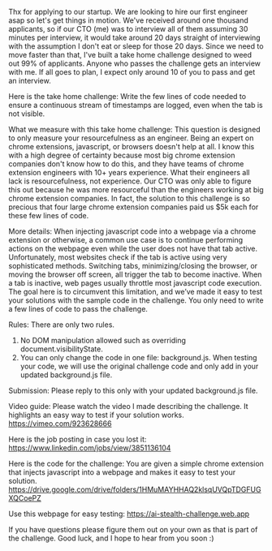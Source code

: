 Thx for applying to our startup. We are looking to hire our first engineer asap so let's get things in motion. We've received around one thousand applicants, so if our CTO (me) was to interview all of them assuming 30 minutes per interview, it would take around 20 days straight of interviewing with the assumption I don't eat or sleep for those 20 days. Since we need to move faster than that, I've built a take home challenge designed to weed out 99% of applicants. Anyone who passes the challenge gets an interview with me. If all goes to plan, I expect only around 10 of you to pass and get an interview.


Here is the take home challenge:
Write the few lines of code needed to ensure a continuous stream of timestamps are logged, even when the tab is not visible. 

What we measure with this take home challenge:
This question is designed to only measure your resourcefulness as an engineer. Being an expert on chrome extensions, javascript, or browsers doesn't help at all. I know this with a high degree of certainty because most big chrome extension companies don't know how to do this, and they have teams of chrome extension engineers with 10+ years experience. What their engineers all lack is resourcefulness, not experience. Our CTO was only able to figure this out because he was more resourceful than the engineers working at big chrome extension companies. In fact, the solution to this challenge is so precious that four large chrome extension companies paid us $5k each for these few lines of code.

More details:
When injecting javascript code into a webpage via a chrome extension or otherwise, a common use case is to continue performing actions on the webpage even while the user does not have that tab active. Unfortunately, most websites check if the tab is active using very sophisticated methods. Switching tabs, minimizing/closing the browser, or moving the browser off screen, all trigger the tab to become inactive. When a tab is inactive, web pages usually throttle most javascript code execution. The goal here is to circumvent this limitation, and we’ve made it easy to test your solutions with the sample code in the challenge. You only need to write a few lines of code to pass the challenge.

Rules:
There are only two rules. 
1) No DOM manipulation allowed such as overriding document.visibilityState.
2) You can only change the code in one file: background.js. When testing your code, we will use the original challenge code and only add in your updated background.js file.

Submission:
Please reply to this only with your updated background.js file.

Video guide: 
Please watch the video I made describing the challenge. It highlights an easy way to test if your solution works. https://vimeo.com/923628666

Here is the job posting in case you lost it:
https://www.linkedin.com/jobs/view/3851136104

Here is the code for the challenge:
You are given a simple chrome extension that injects javascript into a webpage and makes it easy to test your solution. https://drive.google.com/drive/folders/1HMuMAYHHAQ2klsqUVQpTDGFUGXQCoePZ

Use this webpage for easy testing:
https://ai-stealth-challenge.web.app

If you have questions please figure them out on your own as that is part of the challenge. Good luck, and I hope to hear from you soon :)
